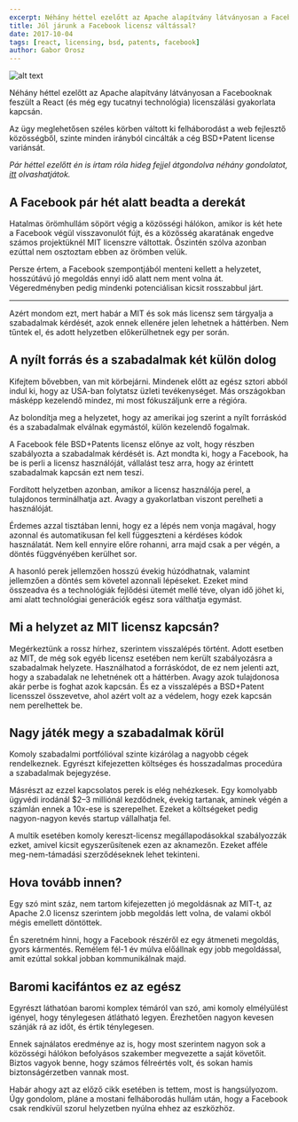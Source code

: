 ```yaml
---
excerpt: Néhány héttel ezelőtt az Apache alapítvány látványosan a Facebooknak feszült a React (és még egy tucatnyi technológia) licenszálási gyakorlata kapcsán.
title: Jól járunk a Facebook licensz váltással?
date: 2017-10-04
tags: [react, licensing, bsd, patents, facebook]
author: Gabor Orosz
---
```


![alt text](https://appcraft.hu/assets/img/fb-license-02.png)

Néhány héttel ezelőtt az Apache alapítvány látványosan a Facebooknak feszült a React (és még egy tucatnyi technológia) licenszálási gyakorlata kapcsán.

Az ügy meglehetősen széles körben váltott ki felháborodást a web fejlesztő közösségből, szinte minden irányból cincálták a cég BSD+Patent license variánsát.

*Pár héttel ezelőtt én is írtam róla hideg fejjel átgondolva néhány gondolatot, [itt](https://appcraft.hu/posts/blog/2017-08-30-fb-licensing) olvashatjátok.*

## A Facebook pár hét alatt beadta a derekát
Hatalmas örömhullám söpört végig a közösségi hálókon, amikor is két hete a Facebook végül visszavonulót fújt, és a közösség akaratának engedve számos projektüknél MIT licenszre váltottak. Őszintén szólva azonban ezúttal nem osztoztam ebben az örömben velük.

Persze értem, a Facebook szempontjából menteni kellett a helyzetet, hosszútávú jó megoldás ennyi idő alatt nem ment volna át. Végeredményben pedig mindenki potenciálisan kicsit rosszabbul járt.

---

Azért mondom ezt, mert habár a MIT és sok más licensz sem tárgyalja a szabadalmak kérdését, azok ennek ellenére jelen lehetnek a háttérben. Nem tűntek el, és adott helyzetben előkerülhetnek egy per során.

## A nyílt forrás és a szabadalmak két külön dolog

Kifejtem bővebben, van mit körbejárni. Mindenek előtt az egész sztori abból indul ki, hogy az USA-ban folytatsz üzleti tevékenységet. Más országokban másképp kezelendő mindez, mi most fókuszáljunk erre a régióra.

Az bolondítja meg a helyzetet, hogy az amerikai jog szerint a nyílt forráskód és a szabadalmak elválnak egymástól, külön kezelendő fogalmak.

A Facebook féle BSD+Patents licensz előnye az volt, hogy részben szabályozta a szabadalmak kérdését is. Azt mondta ki, hogy a Facebook, ha be is perli a licensz használóját, vállalást tesz arra, hogy az érintett szabadalmak kapcsán ezt nem teszi.

Fordított helyzetben azonban, amikor a licensz használója perel, a tulajdonos terminálhatja azt. Avagy a gyakorlatban viszont perelheti a használóját.

Érdemes azzal tisztában lenni, hogy ez a lépés nem vonja magával, hogy azonnal és automatikusan fel kell függeszteni a kérdéses kódok használatát. Nem kell ennyire előre rohanni, arra majd csak a per végén, a döntés függvényében kerülhet sor.

A hasonló perek jellemzően hosszú évekig húzódhatnak, valamint jellemzően a döntés sem követel azonnali lépéseket. Ezeket mind összeadva és a technológiák fejlődési ütemét mellé téve, olyan idő jöhet ki, ami alatt technológiai generációk egész sora válthatja egymást.

## Mi a helyzet az MIT licensz kapcsán?

Megérkeztünk a rossz hírhez, szerintem visszalépés történt. Adott esetben az MIT, de még sok egyéb licensz esetében nem került szabályozásra a szabadalmak helyzete. Használhatod a forráskódot, de ez nem jelenti azt, hogy a szabadalak ne lehetnének ott a háttérben.
Avagy azok tulajdonosa akár perbe is foghat azok kapcsán. És ez a visszalépés a BSD+Patent licensszel összevetve, ahol azért volt az a védelem, hogy ezek kapcsán nem perelhettek be.

## Nagy játék megy a szabadalmak körül

Komoly szabadalmi portfólióval szinte kizárólag a nagyobb cégek rendelkeznek. Egyrészt kifejezetten költséges és hosszadalmas procedúra a szabadalmak bejegyzése.

Másrészt az ezzel kapcsolatos perek is elég nehézkesek. Egy komolyabb ügyvédi irodánál $2–3 milliónál kezdődnek, évekig tartanak, aminek végén a számlán ennek a 10x-ese is szerepelhet. Ezeket a költségeket pedig nagyon-nagyon kevés startup vállalhatja fel.

A multik esetében komoly kereszt-licensz megállapodásokkal szabályozzák ezket, amivel kicsit egyszerűsítenek ezen az aknamezőn. Ezeket afféle meg-nem-támadási szerződéseknek lehet tekinteni.

## Hova tovább innen?

Egy szó mint száz, nem tartom kifejezetten jó megoldásnak az MIT-t, az Apache 2.0 licensz szerintem jobb megoldás lett volna, de valami okból mégis emellett döntöttek.

Én szeretném hinni, hogy a Facebook részéről ez egy átmeneti megoldás, gyors kármentés. Remélem fél-1 év múlva előállnak egy jobb megoldással, amit ezúttal sokkal jobban kommunikálnak majd.

## Baromi kacifántos ez az egész

Egyrészt láthatóan baromi komplex témáról van szó, ami komoly elmélyülést igényel, hogy ténylegesen átlátható legyen. Érezhetően nagyon kevesen szánják rá az időt, és értik ténylegesen.

Ennek sajnálatos eredménye az is, hogy most szerintem nagyon sok a közösségi hálókon befolyásos szakember megvezette a saját követőit. Biztos vagyok benne, hogy számos félreértés volt, és sokan hamis biztonságérzetben vannak most.

Habár ahogy azt az előző cikk esetében is tettem, most is hangsúlyozom. Úgy gondolom, pláne a mostani felháborodás hullám után, hogy a Facebook csak rendkívül szorul helyzetben nyúlna ehhez az eszközhöz.
